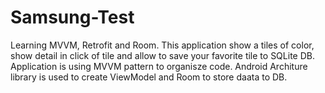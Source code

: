 # Samsung-Test
Learning MVVM, Retrofit and Room.
This application show a tiles of color, show detail in click of tile and allow to save your favorite 
tile to SQLite DB.
Application is using MVVM pattern to organisze code.
Android Architure library is used to create ViewModel and Room to store daata to DB.
